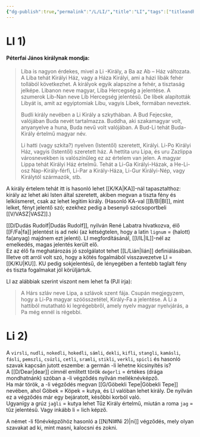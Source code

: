 ```yaml
---
{"dg-publish":true,"permalink":"/L/LI/","title":"LI","tags":["titleandheadingonedontmatch","multipleentries","stitched","formatted🟢"],"created":"2023-10-09T04:34","updated":"2023-10-09T04:34"}
---
```



# LI 1)



#### Péterfai János királynak mondja:  

> Liba is nagyon érdekes, mivel a Li -Király, a Ba az Ab – Ház változata. A Liba tehát Királyi Ház, vagy a Háza Királyi, ami a házi libák fehér tollából következhet. A királyok egyik alapszíne a fehér, a tisztaság jelképe. Libanon neve magyar, Liba Hercegség a jelentése. A szumerok Lib-Nan neve Líb Hercegség jelentésű. De líbek alapították Libyát is, amit az egyiptomiak Libu, vagyis Líbek, formában neveztek.  
>
> Budli király nevében a Li Király a szkythában. A Bud Fejecske, valójában Buda nevét tartalmazza. Buddha, aki szakamagyar volt, anyanyelve a huna, Buda nevű volt valójában. A Bud-Li tehát Buda-Király értelmű magyar név.  
>
> Li hatti (vagy szkíta?) nyelven (Istentől) szeretett, Királyi. Li-Po Királyi Ház, vagyis (Istentől) szeretett ház. A hettita uru Lipa, és uru Zazlippa városnevekben is valószínűleg ez az értelem van jelen. A magyar Lippa tehát Királyi Ház értelmű. Tehát a Li-Ga Királyi-Házak, a He-Li-osz Nap-Király-férfi, Li-Par a Király-Háza, Li-Gur Királyi-Nép, vagy Királytól származók, stb.  

A király értelem tehát itt is hasonló lehet [[K/KA\|KA]]-nál tapasztalthoz: király az lehet aki Isten által szeretett, akiben megvan a tiszta fény és lelkiismeret, csak az lehet legitim király. (Hasonló KA-val [[B/BI\|BI]], mint lelket, fényt jelentő szó; ezekhez pedig a besenyő szócsoportbeli [[V/VASZ\|VASZ]].)  

[[D/Dudás Rudolf\|Dudás Rudolf]], nyilván René Labatra hivatkozva, élő [[F/Fa\|fa]] jelentést is ad neki (az kétségtelen, hogy a latin `lignum` = (halott) fa(anyag) majdnem ezt jelenti). LI megfordításánál, [[I/IL\|IL]]-nél az emelkedés, magas jelentés került elő.  
Ez az élő fa meghatározás jó szolgálatot tehet [[L/Lián\|lián]] definiálásában. Illetve ott arról volt szó, hogy a kötés fogalmából visszavezetve LI = [[K/KU\|KU]]. KU pedig sokjelentésű, de lényegében a fentebb taglalt fény és tiszta fogalmakat jól körüljártuk.  

LI az alábbiak szerint viszont nem lehet fa (PJI írja):  
> A Hárs szláv neve Lipa, a szlávok szent fája. Csupán megjegyzem, hogy a Li-Pa magyar szóösszetétel, Király-Fa a jelentése. A Li a hattiból mutatható ki legrégebbről, amely nyelv magyar nyelvjárás, a Pa még ennél is régebbi.  

# Li 2)

A `virsli`, `nudli`, `nokedli`, `hokedli`, `sámli`, `dekli`, `kifli`, `stangli`, `kamásli`, `fásli`, `pemszli`, `csúzli`, `cetli`, `sramli`, `stikli`, `verkli`, `spicli` és hasonló szavak kapcsán jutott eszembe: a germán -li lehetne kicsinyítés is?  
A [[D/Dear\|dear]] címnél említett török `değerli` = értékes (drága mondhatnánk) szóban a -li végződés nyilván melléknévképző.  
Ha már török, a -li végződés megvan [[G/Göbekli Tepe\|Göbekli Tepe]] nevében, ahol Göbek = Köpek = kutya, és LI valóban lehet király. De nyilván ez a végződés már egy bejáratott, későbbi korból való.  
Ugyanígy a grúz `jaĝli` = kutya lehet Tűz Király értelmű, miután a roma `jag` = tűz jelentésű. Vagy inkább li = lich képző.  

A német -li főnévképzőhöz hasonló a [[N/NI#Ni 2)\|ni]] végződés, mely olyan szavakat ad ki, mint masni, kalocsni és zokni.  